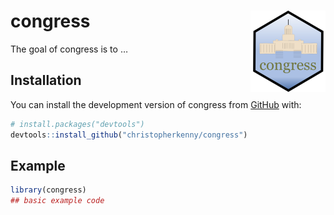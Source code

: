 
<!-- README.md is generated from README.Rmd. Please edit that file -->

# congress <img src="man/figures/logo.png" align="right" height="130" />

<!-- badges: start -->
<!-- badges: end -->

The goal of congress is to …

## Installation

You can install the development version of congress from
[GitHub](https://github.com/) with:

``` r
# install.packages("devtools")
devtools::install_github("christopherkenny/congress")
```

## Example

``` r
library(congress)
## basic example code
```
